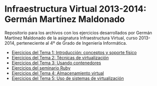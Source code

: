 Infraestructura Virtual 2013-2014: Germán Martínez Maldonado
============================================================

Repositorio para los archivos con los ejercicios desarrollados por Germán Martínez Maldonado de la asignatura Infraestructura Virtual, curso 2013-2014, perteneciente al 4º de Grado de Ingeniería Informática.

* [Ejercicios del Tema 1: Introducción: conceptos y soporte físico](TEMA1/README.md)
* [Ejercicios del Tema 2: Técnicas de virtualización](TEMA2/README.md)
* [Ejercicios del Tema 3: Usando contenedores](TEMA3/README.md)
* [Ejercicios del seminario Ruby](RUBY/README.md)
* [Ejercicios del Tema 4: Almacenamiento virtual](TEMA4/README.md)
* [Ejercicios del Tema 5: Uso de sistemas de virtualización](TEMA5/README.md)
